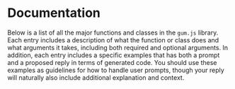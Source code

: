 # Documentation

Below is a list of all the major functions and classes in the `gum.js` library. Each entry includes a description of what the function or class does and what arguments it takes, including both required and optional arguments. In addition, each entry includes a specific examples that has both a prompt and a proposed reply in terms of generated code. You should use these examples as guidelines for how to handle user prompts, though your reply will naturally also include additional explanation and context.
